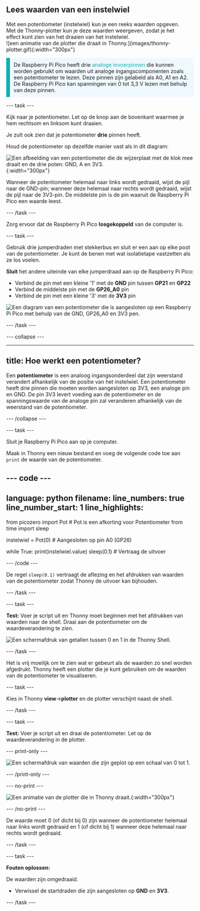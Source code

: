 ## Lees waarden van een instelwiel

<div style="display: flex; flex-wrap: wrap">
<div style="flex-basis: 200px; flex-grow: 1; margin-right: 15px;">
Met een potentiometer (instelwiel) kun je een reeks waarden opgeven. Met de Thonny-plotter kun je deze waarden weergeven, zodat je het effect kunt zien van het draaien van het instelwiel.
</div>
<div>
![een animatie van de plotter die draait in Thonny.](images/thonny-plotter.gif){:width="300px"}
</div>
</div>

<p style="border-left: solid; border-width:10px; border-color: #0faeb0; background-color: aliceblue; padding: 10px;">
De Raspberry Pi Pico heeft drie <span style="color: #0faeb0">analoge invoerpinnen</span> die kunnen worden gebruikt om waarden uit analoge ingangscomponenten zoals een potentiometer te lezen. Deze pinnen zijn gelabeld als A0, A1 en A2. De Raspberry Pi Pico kan spanningen van 0 tot 3,3 V lezen met behulp van deze pinnen.</p>

--- task ---

Kijk naar je potentiometer. Let op de knop aan de bovenkant waarmee je hem rechtsom en linksom kunt draaien.

Je zult ook zien dat je potentiometer **drie** pinnen heeft.

Houd de potentiometer op dezelfde manier vast als in dit diagram:

![Een afbeelding van een potentiometer die de wijzerplaat met de klok mee draait en de drie poten: GND, A en 3V3.](images/potentiometer-illustration.png){:width="300px"}

Wanneer de potentiometer helemaal naar links wordt gedraaid, wijst de pijl naar de GND-pin; wanneer deze helemaal naar rechts wordt gedraaid, wijst de pijl naar de 3V3-pin. De middelste pin is de pin waaruit de Raspberry Pi Pico een waarde leest.

--- /task ---

Zorg ervoor dat de Raspberry Pi Pico **losgekoppeld** van de computer is.

--- task ---

Gebruik drie jumperdraden met stekkerbus en sluit er een aan op elke poot van de potentiometer. Je kunt de benen met wat isolatietape vastzetten als ze los voelen.

**Sluit** het andere uiteinde van elke jumperdraad aan op de Raspberry Pi Pico:
+ Verbind de pin met een kleine '1' met de **GND** pin tussen **GP21** en **GP22**
+ Verbind de middelste pin met de **GP26_A0** pin
+ Verbind de pin met een kleine '3' met de **3V3** pin

![Een diagram van een potentiometer die is aangesloten op een Raspberry Pi Pico met behulp van de GND, GP26_A0 en 3V3 pen.](images/pot-diagram.png)

--- /task ---

--- collapse ---

---
title: Hoe werkt een potentiometer?
---

Een **potentiometer** is een analoog ingangsonderdeel dat zijn weerstand verandert afhankelijk van de positie van het instelwiel. Een potentiometer heeft drie pinnen die moeten worden aangesloten op 3V3, een analoge pin en GND. De pin 3V3 levert voeding aan de potentiometer en de spanningswaarde van de analoge pin zal veranderen afhankelijk van de weerstand van de potentiometer.

--- /collapse ---

--- task ---

Sluit je Raspberry Pi Pico aan op je computer.

Maak in Thonny een nieuw bestand en voeg de volgende code toe aan `print` de waarde van de potentiometer.

--- code ---
---
language: python
filename: 
line_numbers: true
line_number_start: 1
line_highlights: 
---
from picozero import Pot # Pot is een afkorting voor Potentiometer
from time import sleep

instelwiel = Pot(0) # Aangesloten op pin A0 (GP26)

while True:
    print(instelwiel.value)
    sleep(0.1) # Vertraag de uitvoer

--- /code ---

De regel `sleep(0.1)` vertraagt de aflezing en het afdrukken van waarden van de potentiometer zodat Thonny de uitvoer kan bijhouden.

--- /task ---

--- task ---

**Test:** Voer je script uit en Thonny moet beginnen met het afdrukken van waarden naar de shell. Draai aan de potentiometer om de waardeverandering te zien.

![Een schermafdruk van getallen tussen 0 en 1 in de Thonny Shell.](images/potentiometer-shell.png)

--- /task ---

Het is vrij moeilijk om te zien wat er gebeurt als de waarden zo snel worden afgedrukt. Thonny heeft een plotter die je kunt gebruiken om de waarden van de potentiometer te visualiseren.

--- task ---

Kies in Thonny **view**->**plotter** en de plotter verschijnt naast de shell.

--- /task ---

--- task ---

**Test:** Voer je script uit en draai de potentiometer. Let op de waardeverandering in de plotter.

--- print-only ---

![Een schermafdruk van waarden die zijn geplot op een schaal van 0 tot 1.](images/thonny-plotter.png)

--- /print-only ---

--- no-print ---

![Een animatie van de plotter die in Thonny draait.](images/thonny-plotter.gif){:width="300px"}

--- /no-print ---

De waarde moet 0 (of dicht bij 0) zijn wanneer de potentiometer helemaal naar links wordt gedraaid en 1 (of dicht bij 1) wanneer deze helemaal naar rechts wordt gedraaid.

--- /task ---

--- task ---

**Fouten oplossen:**

De waarden zijn omgedraaid.
+ Verwissel de startdraden die zijn aangesloten op **GND** en **3V3**.

--- /task ---


